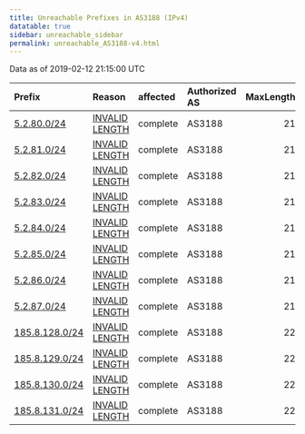 ```yaml
---
title: Unreachable Prefixes in AS3188 (IPv4)
datatable: true
sidebar: unreachable_sidebar
permalink: unreachable_AS3188-v4.html
---
```


Data as of 2019-02-12 21:15:00 UTC


<div class="datatable-begin"></div>

| Prefix                                                 | Reason                                                                                                  | affected   | Authorized AS   |   MaxLength | Anchor                                         |   unreachable /24s |
|:-------------------------------------------------------|:--------------------------------------------------------------------------------------------------------|:-----------|:----------------|------------:|:-----------------------------------------------|-------------------:|
| [5.2.80.0/24](https://stat.ripe.net/5.2.80.0/24)       | [INVALID LENGTH](https://rpki-validator.ripe.net/announcement-preview?asn=AS3188&prefix=5.2.80.0/24)    | complete   | AS3188          |          21 | [RIPE](unreachable_RIPE_NCC_RPKI_Root-v4.html) |                  1 |
| [5.2.81.0/24](https://stat.ripe.net/5.2.81.0/24)       | [INVALID LENGTH](https://rpki-validator.ripe.net/announcement-preview?asn=AS3188&prefix=5.2.81.0/24)    | complete   | AS3188          |          21 | [RIPE](unreachable_RIPE_NCC_RPKI_Root-v4.html) |                  1 |
| [5.2.82.0/24](https://stat.ripe.net/5.2.82.0/24)       | [INVALID LENGTH](https://rpki-validator.ripe.net/announcement-preview?asn=AS3188&prefix=5.2.82.0/24)    | complete   | AS3188          |          21 | [RIPE](unreachable_RIPE_NCC_RPKI_Root-v4.html) |                  1 |
| [5.2.83.0/24](https://stat.ripe.net/5.2.83.0/24)       | [INVALID LENGTH](https://rpki-validator.ripe.net/announcement-preview?asn=AS3188&prefix=5.2.83.0/24)    | complete   | AS3188          |          21 | [RIPE](unreachable_RIPE_NCC_RPKI_Root-v4.html) |                  1 |
| [5.2.84.0/24](https://stat.ripe.net/5.2.84.0/24)       | [INVALID LENGTH](https://rpki-validator.ripe.net/announcement-preview?asn=AS3188&prefix=5.2.84.0/24)    | complete   | AS3188          |          21 | [RIPE](unreachable_RIPE_NCC_RPKI_Root-v4.html) |                  1 |
| [5.2.85.0/24](https://stat.ripe.net/5.2.85.0/24)       | [INVALID LENGTH](https://rpki-validator.ripe.net/announcement-preview?asn=AS3188&prefix=5.2.85.0/24)    | complete   | AS3188          |          21 | [RIPE](unreachable_RIPE_NCC_RPKI_Root-v4.html) |                  1 |
| [5.2.86.0/24](https://stat.ripe.net/5.2.86.0/24)       | [INVALID LENGTH](https://rpki-validator.ripe.net/announcement-preview?asn=AS3188&prefix=5.2.86.0/24)    | complete   | AS3188          |          21 | [RIPE](unreachable_RIPE_NCC_RPKI_Root-v4.html) |                  1 |
| [5.2.87.0/24](https://stat.ripe.net/5.2.87.0/24)       | [INVALID LENGTH](https://rpki-validator.ripe.net/announcement-preview?asn=AS3188&prefix=5.2.87.0/24)    | complete   | AS3188          |          21 | [RIPE](unreachable_RIPE_NCC_RPKI_Root-v4.html) |                  1 |
| [185.8.128.0/24](https://stat.ripe.net/185.8.128.0/24) | [INVALID LENGTH](https://rpki-validator.ripe.net/announcement-preview?asn=AS3188&prefix=185.8.128.0/24) | complete   | AS3188          |          22 | [RIPE](unreachable_RIPE_NCC_RPKI_Root-v4.html) |                  1 |
| [185.8.129.0/24](https://stat.ripe.net/185.8.129.0/24) | [INVALID LENGTH](https://rpki-validator.ripe.net/announcement-preview?asn=AS3188&prefix=185.8.129.0/24) | complete   | AS3188          |          22 | [RIPE](unreachable_RIPE_NCC_RPKI_Root-v4.html) |                  1 |
| [185.8.130.0/24](https://stat.ripe.net/185.8.130.0/24) | [INVALID LENGTH](https://rpki-validator.ripe.net/announcement-preview?asn=AS3188&prefix=185.8.130.0/24) | complete   | AS3188          |          22 | [RIPE](unreachable_RIPE_NCC_RPKI_Root-v4.html) |                  1 |
| [185.8.131.0/24](https://stat.ripe.net/185.8.131.0/24) | [INVALID LENGTH](https://rpki-validator.ripe.net/announcement-preview?asn=AS3188&prefix=185.8.131.0/24) | complete   | AS3188          |          22 | [RIPE](unreachable_RIPE_NCC_RPKI_Root-v4.html) |                  1 |

<div class="datatable-end"></div>
